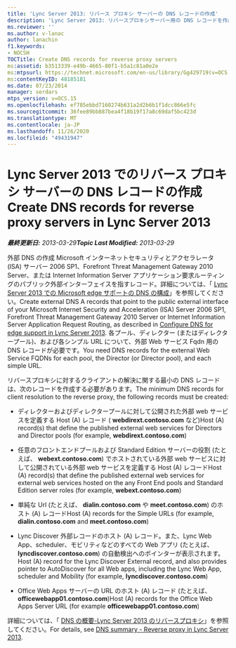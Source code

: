 ```yaml
---
title: 'Lync Server 2013: リバース プロキシ サーバーの DNS レコードの作成'
description: 'Lync Server 2013: リバースプロキシサーバー用の DNS レコードを作成します。'
ms.reviewer: ''
ms.author: v-lanac
author: lanachin
f1.keywords:
- NOCSH
TOCTitle: Create DNS records for reverse proxy servers
ms:assetid: b3513339-e49b-4665-80f1-b5a1c81a0e2e
ms:mtpsurl: https://technet.microsoft.com/en-us/library/Gg429719(v=OCS.15)
ms:contentKeyID: 48185181
ms.date: 07/23/2014
manager: serdars
mtps_version: v=OCS.15
ms.openlocfilehash: ef785ebbd7160274b631a2d2b6b1f1dcc866e5fc
ms.sourcegitcommit: 36fee89bb887bea4f18b19f17a8c69daf5bc423d
ms.translationtype: MT
ms.contentlocale: ja-JP
ms.lasthandoff: 11/26/2020
ms.locfileid: "49431947"
---
```

# <a name="create-dns-records-for-reverse-proxy-servers-in-lync-server-2013"></a><span data-ttu-id="83f35-103">Lync Server 2013 でのリバース プロキシ サーバーの DNS レコードの作成</span><span class="sxs-lookup"><span data-stu-id="83f35-103">Create DNS records for reverse proxy servers in Lync Server 2013</span></span>

<div data-xmlns="http://www.w3.org/1999/xhtml">

<div class="topic" data-xmlns="http://www.w3.org/1999/xhtml" data-msxsl="urn:schemas-microsoft-com:xslt" data-cs="https://msdn.microsoft.com/">

<div data-asp="https://msdn2.microsoft.com/asp">



</div>

<div id="mainSection">

<div id="mainBody"><span data-ttu-id="83f35-104">

<span> </span></span><span class="sxs-lookup"><span data-stu-id="83f35-104">

<span> </span></span></span>

<span data-ttu-id="83f35-105">_**最終更新日:** 2013-03-29_</span><span class="sxs-lookup"><span data-stu-id="83f35-105">_**Topic Last Modified:** 2013-03-29_</span></span>

<span data-ttu-id="83f35-106">外部 DNS の作成 Microsoft インターネットセキュリティとアクセラレータ (ISA) サーバー 2006 SP1、Forefront Threat Management Gateway 2010 Server、または Internet Information Server アプリケーション要求ルーティングのパブリック外部インターフェイスを指すレコード。詳細については、「 [Lync Server 2013 での Microsoft edge サポートの DNS の構成](lync-server-2013-configure-dns-for-edge-support.md)」を参照してください。</span><span class="sxs-lookup"><span data-stu-id="83f35-106">Create external DNS A records that point to the public external interface of your Microsoft Internet Security and Acceleration (ISA) Server 2006 SP1, Forefront Threat Management Gateway 2010 Server or Internet Information Server Application Request Routing, as described in [Configure DNS for edge support in Lync Server 2013](lync-server-2013-configure-dns-for-edge-support.md).</span></span> <span data-ttu-id="83f35-107">各プール、ディレクター (またはディレクタープール)、および各シンプル URL について、外部 Web サービス Fqdn 用の DNS レコードが必要です。</span><span class="sxs-lookup"><span data-stu-id="83f35-107">You need DNS records for the external Web Service FQDNs for each pool, the Director (or Director pool), and each simple URL.</span></span>

<span data-ttu-id="83f35-108">リバースプロキシに対するクライアントの解決に関する最小の DNS レコードは、次のレコードを作成する必要があります。</span><span class="sxs-lookup"><span data-stu-id="83f35-108">The minimum DNS records for client resolution to the reverse proxy, the following records must be created:</span></span>

  - <span data-ttu-id="83f35-109">ディレクターおよびディレクタープールに対して公開された外部 web サービスを定義する Host (A) レコード ( **webdirext.contoso.com** など)</span><span class="sxs-lookup"><span data-stu-id="83f35-109">Host (A) record(s) that define the published external web services for Directors and Director pools (for example, **webdirext.contoso.com**)</span></span>

  - <span data-ttu-id="83f35-110">任意のフロントエンドプールおよび Standard Edition サーバーの役割 (たとえば、 **webext.contoso.com**) でホストされている外部 web サービスに対して公開されている外部 web サービスを定義する Host (A) レコード</span><span class="sxs-lookup"><span data-stu-id="83f35-110">Host (A) record(s) that define the published external web services for external web services hosted on the any Front End pools and Standard Edition server roles (for example, **webext.contoso.com**)</span></span>

  - <span data-ttu-id="83f35-111">単純な Url (たとえば、 **dialin.contoso.com** や **meet.contoso.com**) のホスト (A) レコード</span><span class="sxs-lookup"><span data-stu-id="83f35-111">Host (A) records for the Simple URLs (for example, **dialin.contoso.com** and **meet.contoso.com**)</span></span>

  - <span data-ttu-id="83f35-112">Lync Discover 外部レコードのホスト (A) レコード。また、Lync Web App、scheduler、モビリティなどのすべての Web アプリ (たとえば、 **lyncdiscover.contoso.com**) の自動検出へのポインターが表示されます。</span><span class="sxs-lookup"><span data-stu-id="83f35-112">Host (A) record for the Lync Discover External record, and also provides pointer to AutoDiscover for all Web apps, including the Lync Web App, scheduler and Mobility (for example, **lyncdiscover.contoso.com**)</span></span>

  - <span data-ttu-id="83f35-113">Office Web Apps サーバーの URL のホスト (A) レコード (たとえば、 **officewebapp01.contoso.com**)</span><span class="sxs-lookup"><span data-stu-id="83f35-113">Host (A) records for the Office Web Apps Server URL (for example **officewebapp01.contoso.com**)</span></span>

<span data-ttu-id="83f35-114">詳細については、「 [DNS の概要-Lync Server 2013 のリバースプロキシ](lync-server-2013-dns-summary-reverse-proxy.md)」を参照してください。</span><span class="sxs-lookup"><span data-stu-id="83f35-114">For details, see [DNS summary - Reverse proxy in Lync Server 2013](lync-server-2013-dns-summary-reverse-proxy.md).</span></span>

<span data-ttu-id="83f35-115"></div>

<span> </span>

</div>

</div>

</span><span class="sxs-lookup"><span data-stu-id="83f35-115"></div>

<span> </span>

</div>

</div>

</span></span></div>

